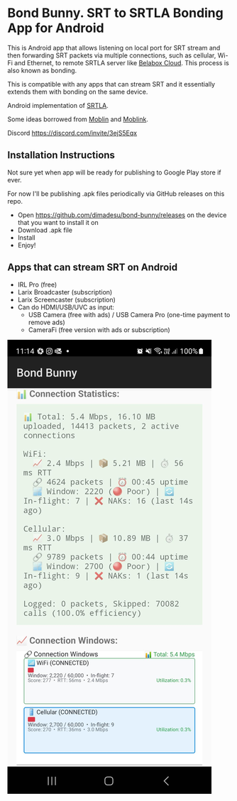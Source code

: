 # Bond Bunny. SRT to SRTLA Bonding App for Android

This is Android app that allows listening on local port for SRT stream and then forwarding SRT packets via multiple connections, such as cellular, Wi-Fi and Ethernet, to remote SRTLA server like [Belabox Cloud](https://belabox.net/). This process is also known as bonding.

This is compatible with any apps that can stream SRT and it essentially extends them with bonding on the same device.

Android implementation of [SRTLA](https://github.com/BELABOX/srtla).

Some ideas borrowed from [Moblin](https://github.com/eerimoq/moblin) and [Moblink](https://github.com/eerimoq/moblink).

Discord https://discord.com/invite/3ejS5Eqx

## Installation Instructions

Not sure yet when app will be ready for publishing to Google Play store if ever.

For now I'll be publishing .apk files periodically via GitHub releases on this repo.

- Open https://github.com/dimadesu/bond-bunny/releases on the device that you want to install it on
- Download .apk file
- Install
- Enjoy!

## Apps that can stream SRT on Android
- IRL Pro (free)
- Larix Broadcaster (subscription)
- Larix Screencaster (subscription)
- Can do HDMI/USB/UVC as input:
  - USB Camera (free with ads) / USB Camera Pro (one-time payment to remove ads)
  - CameraFi (free version with ads or subscription)

![Screenshort Bond Bunny](./docs/Screenshot-Bond-Bunny.jpg)
